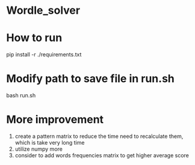 # Wordle_solver

# How to run

pip install -r ./requirements.txt 

# Modify path to save file in run.sh
bash run.sh

# More improvement
1. create a pattern matrix to reduce the time need to recalculate them, which is take very long time
2. utilize numpy more
3. consider to add words frequencies matrix to get higher average score
